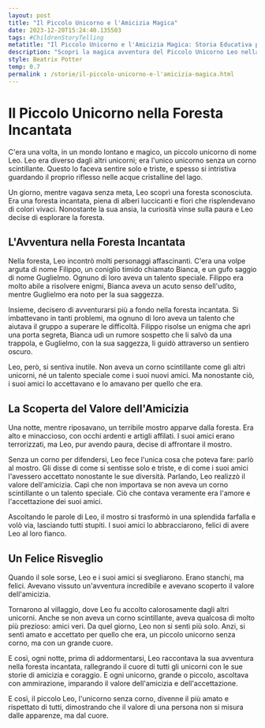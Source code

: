 ```yaml
---
layout: post
title: "Il Piccolo Unicorno e l'Amicizia Magica"
date: 2023-12-20T15:24:40.135503
tags: #ChildrenStoryTelling
metatitle: "Il Piccolo Unicorno e l'Amicizia Magica: Storia Educativa per Bambini | Racconti Fantastici per l'Infanzia"
description: "Scopri la magica avventura del Piccolo Unicorno Leo nella Foresta Incantata. Un racconto che celebra l'amicizia, l'accettazione e il coraggio, insegnando che il vero valore di una persona non si misura dalle apparenze, ma dal cuore."
style: Beatrix Potter
temp: 0.7
permalink : /storie/il-piccolo-unicorno-e-l'amicizia-magica.html
---
```

# Il Piccolo Unicorno nella Foresta Incantata

C'era una volta, in un mondo lontano e magico, un piccolo unicorno di nome Leo. Leo era diverso dagli altri unicorni; era l'unico unicorno senza un corno scintillante. Questo lo faceva sentire solo e triste, e spesso si intristiva guardando il proprio riflesso nelle acque cristalline del lago.

Un giorno, mentre vagava senza meta, Leo scoprì una foresta sconosciuta. Era una foresta incantata, piena di alberi luccicanti e fiori che risplendevano di colori vivaci. Nonostante la sua ansia, la curiosità vinse sulla paura e Leo decise di esplorare la foresta.

## L'Avventura nella Foresta Incantata

Nella foresta, Leo incontrò molti personaggi affascinanti. C'era una volpe arguta di nome Filippo, un coniglio timido chiamato Bianca, e un gufo saggio di nome Guglielmo. Ognuno di loro aveva un talento speciale. Filippo era molto abile a risolvere enigmi, Bianca aveva un acuto senso dell'udito, mentre Guglielmo era noto per la sua saggezza.

Insieme, decisero di avventurarsi più a fondo nella foresta incantata. Si imbattevano in tanti problemi, ma ognuno di loro aveva un talento che aiutava il gruppo a superare le difficoltà. Filippo risolse un enigma che aprì una porta segreta, Bianca udì un rumore sospetto che li salvò da una trappola, e Guglielmo, con la sua saggezza, li guidò attraverso un sentiero oscuro.

Leo, però, si sentiva inutile. Non aveva un corno scintillante come gli altri unicorni, né un talento speciale come i suoi nuovi amici. Ma nonostante ciò, i suoi amici lo accettavano e lo amavano per quello che era.

## La Scoperta del Valore dell'Amicizia

Una notte, mentre riposavano, un terribile mostro apparve dalla foresta. Era alto e minaccioso, con occhi ardenti e artigli affilati. I suoi amici erano terrorizzati, ma Leo, pur avendo paura, decise di affrontare il mostro.

Senza un corno per difendersi, Leo fece l'unica cosa che poteva fare: parlò al mostro. Gli disse di come si sentisse solo e triste, e di come i suoi amici l'avessero accettato nonostante le sue diversità. Parlando, Leo realizzò il valore dell'amicizia. Capì che non importava se non aveva un corno scintillante o un talento speciale. Ciò che contava veramente era l'amore e l'accettazione dei suoi amici.

Ascoltando le parole di Leo, il mostro si trasformò in una splendida farfalla e volò via, lasciando tutti stupiti. I suoi amici lo abbracciarono, felici di avere Leo al loro fianco.

## Un Felice Risveglio

Quando il sole sorse, Leo e i suoi amici si svegliarono. Erano stanchi, ma felici. Avevano vissuto un'avventura incredibile e avevano scoperto il valore dell'amicizia.

Tornarono al villaggio, dove Leo fu accolto calorosamente dagli altri unicorni. Anche se non aveva un corno scintillante, aveva qualcosa di molto più prezioso: amici veri. Da quel giorno, Leo non si sentì più solo. Anzi, si sentì amato e accettato per quello che era, un piccolo unicorno senza corno, ma con un grande cuore.

E così, ogni notte, prima di addormentarsi, Leo raccontava la sua avventura nella foresta incantata, rallegrando il cuore di tutti gli unicorni con le sue storie di amicizia e coraggio. E ogni unicorno, grande o piccolo, ascoltava con ammirazione, imparando il valore dell'amicizia e dell'accettazione.

E così, il piccolo Leo, l'unicorno senza corno, divenne il più amato e rispettato di tutti, dimostrando che il valore di una persona non si misura dalle apparenze, ma dal cuore.

        